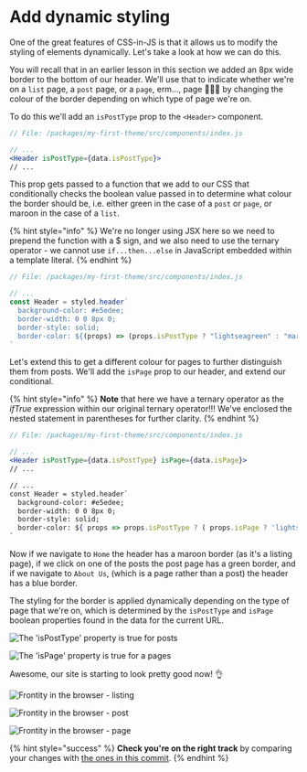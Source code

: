 # Add dynamic styling

One of the great features of CSS-in-JS is that it allows us to modify the styling of elements dynamically. Let's take a look at how we can do this.

You will recall that in an earlier lesson in this section we added an 8px wide border to the bottom of our header. We'll use that to indicate whether we're on a `list` page, a `post` page, or a `page`, erm..., page 🤷🏻‍♂️ by changing the colour of the border depending on which type of page we're on.

To do this we'll add an `isPostType` prop to the `<Header>` component.

```jsx
// File: /packages/my-first-theme/src/components/index.js

// ...
<Header isPostType={data.isPostType}>
// ...
```

This prop gets passed to a function that we add to our CSS that conditionally checks the boolean value passed in to determine what colour the border should be, i.e. either green in the case of a `post` or `page`, or maroon in the case of a `list`.

{% hint style="info" %}
We're no longer using JSX here so we need to prepend the function with a $ sign, and we also need to use the ternary operator - we cannot use `if...then...else` in JavaScript embedded within a template literal.
{% endhint %}

```jsx
// File: /packages/my-first-theme/src/components/index.js

// ...
const Header = styled.header`
  background-color: #e5edee;
  border-width: 0 0 8px 0;
  border-style: solid;
  border-color: ${(props) => (props.isPostType ? "lightseagreen" : "maroon")};
`
```

Let's extend this to get a different colour for pages to further distinguish them from posts. We'll add the `isPage` prop to our header, and extend our conditional.

{% hint style="info" %}
**Note** that here we have a ternary operator as the _ifTrue_ expression within our original ternary operator!!! We've enclosed the nested statement in parentheses for further clarity.
{% endhint %}

```jsx
// File: /packages/my-first-theme/src/components/index.js

// ...
<Header isPostType={data.isPostType} isPage={data.isPage}>
// ...

// ...
const Header = styled.header`
  background-color: #e5edee;
  border-width: 0 0 8px 0;
  border-style: solid;
  border-color: ${ props => props.isPostType ? ( props.isPage ? 'lightsteelblue' : 'lightseagreen' ) : 'maroon'};
`
```

Now if we navigate to `Home` the header has a maroon border (as it's a listing page), if we click on one of the posts the post page has a green border, and if we navigate to `About Us`, (which is a page rather than a post) the header has a blue border.

The styling for the border is applied dynamically depending on the type of page that we're on, which is determined by the `isPostType` and `isPage` boolean properties found in the data for the current URL.

<p>
  <img alt="The 'isPostType' property is true for posts" src="https://frontity.org/wp-content/uploads/2021/04/frontity-tutorial-part4img3.png">
</p>

<p>
  <img alt="The 'isPage' property is true for a pages" src="https://frontity.org/wp-content/uploads/2021/04/frontity-tutorial-part4img4.png">
</p>

Awesome, our site is starting to look pretty good now! 👌

<p>
  <img alt="Frontity in the browser - listing" src="https://frontity.org/wp-content/uploads/2021/04/frontity-tutorial-part4img1.png">
</p>

<p>
  <img alt="Frontity in the browser - post" src="https://frontity.org/wp-content/uploads/2021/04/frontity-tutorial-part4img5.png">
</p>

<p>
  <img alt="Frontity in the browser - page" src="https://frontity.org/wp-content/uploads/2021/04/frontity-tutorial-part4img6.png">
</p>

{% hint style="success" %}
**Check you're on the right track** by comparing your changes with [the ones in this commit](https://github.com/frontity-demos/tutorial-hello-frontity/commit/a1a31f9bc77e97d1b02e3bbfb3fcd4330bb85e96).
{% endhint %}
